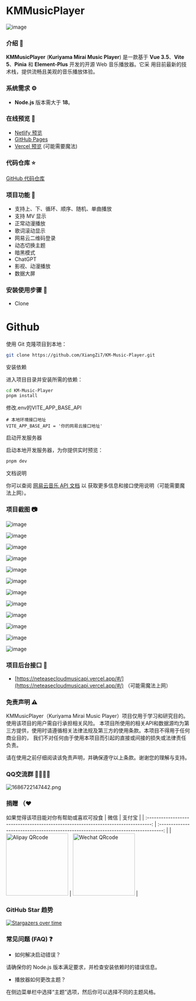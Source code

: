 # KMMusicPlayer

![image](https://github.com/user-attachments/assets/32acc6db-4a70-49bf-a1ce-8209e8489da1)

### 介绍 📖

**KMMusicPlayer** (**Kuriyama Mirai Music Player**) 是一款基于 **Vue
3.5**、**Vite 5**、**Pinia** 和 **Element-Plus** 开发的开源 Web 音乐播放器。它采
用目前最新的技术栈，提供流畅且美观的音乐播放体验。

### 系统需求 ⚙️

- **Node.js** 版本需大于 **18**。

### 在线预览 👀

- [Netlify 预览](https://kmmusic.netlify.app)
- [GitHub Pages](https://xiangzi7.github.io/KM-Music-Player/)
- [Vercel 预览](https://kmmusic.vercel.app) (可能需要魔法)

### 代码仓库 ⭐

[GitHub 代码仓库](https://github.com/XiangZi7/KM-Music-Player)

### 项目功能 🔨

- 支持上、下、循环、顺序、随机、单曲播放
- 支持 MV 显示
- 正常动漫播放
- 歌词滚动显示
- 网易云二维码登录
- 动态切换主题
- 暗黑模式
- ChatGPT
- 影视、动漫播放
- 数据大屏

### 安装使用步骤 📔

- Clone

# Github

使用 Git 克隆项目到本地：

```bash
git clone https://github.com/XiangZi7/KM-Music-Player.git
```

安装依赖

进入项目目录并安装所需的依赖：

```bash
cd KM-Music-Player
pnpm install
```

修改.env的VITE_APP_BASE_API

```
# 本地环境接口地址
VITE_APP_BASE_API = '你的网易云接口地址'
```

启动开发服务器

启动本地开发服务器，为你提供实时预览：

```bash
pnpm dev
```

文档说明

你可以查阅 [网易云音乐 API 文档](https://neteasecloudmusicapi.vercel.app/#/) 以
获取更多信息和接口使用说明（可能需要魔法上网）。

### 项目截图 📷

![image](https://github.com/user-attachments/assets/32acc6db-4a70-49bf-a1ce-8209e8489da1)

![image](https://github.com/user-attachments/assets/7fd7d3f4-1b10-4cba-abc4-2fe8e2be679d)

![image](https://github.com/user-attachments/assets/2c71aa45-00bb-42f4-b1b3-dcff8cb52c97)

![image](https://github.com/user-attachments/assets/22d01b96-6396-463e-a3fb-1c5aa42b155d)

![image](https://github.com/user-attachments/assets/af25b635-382b-41cc-b854-415455714840)

![image](https://github.com/user-attachments/assets/fa0725ae-daa3-4da3-82a4-1b446db94c12)

![image](https://github.com/user-attachments/assets/ef6ca0e4-31f7-467d-a4da-035a32adc2e1)

![image](https://github.com/user-attachments/assets/d775e745-0304-41bc-a182-6607a3cbfd47)

![image](https://github.com/user-attachments/assets/5b79f12e-d3ae-4b09-9711-2a54b784f945)

![image](https://github.com/user-attachments/assets/d9f4695f-bd3a-47a7-a36e-6c8cea336a6f)

![image](https://github.com/user-attachments/assets/54657969-0b07-4c94-9f48-e723f94e6695)

![image](https://github.com/user-attachments/assets/7bb5482f-5384-4d03-b2be-7949e0ce7f59)


### 项目后台接口 🧩

- [https://neteasecloudmusicapi.vercel.app/#/](https://neteasecloudmusicapi.vercel.app/#/)
  （可能需魔法上网）

### 免责声明  ⚠️
KMMusicPlayer（Kuriyama Mirai Music Player）项目仅用于学习和研究目的。使用该项目的用户需自行承担相关风险。
本项目所使用的相关API和数据源均为第三方提供，使用时请遵循相关法律法规及第三方的使用条款。本项目不得用于任何商业目的，
我们不对任何由于使用本项目而引起的直接或间接的损失或法律责任负责。

请在使用之前仔细阅读该免责声明，并确保遵守以上条款。谢谢您的理解与支持。

### QQ交流群 👨‍👨‍👦‍👦

![1686722147442.png](https://p6-juejin.byteimg.com/tos-cn-i-k3u1fbpfcp/2ef2a97c45df4a6fa5c78b34a28a42fc~tplv-k3u1fbpfcp-watermark.image#?w=238&h=250&s=10821&e=png&a=1&b=f8f8f8)

### 捐赠 （❤

如果觉得该项目能对你有帮助或喜欢可投食
|                                        微信                                        |                                       支付宝                                       |
| :--------------------------------------------------------------------------------: | :--------------------------------------------------------------------------------: |
| <img src="https://github.com/user-attachments/assets/46d07565-72b9-4d48-bea2-4a7242e5ada0" alt="Alipay QRcode" width=170> | <img src="https://github.com/user-attachments/assets/7c3e1e96-cfc3-460d-b534-8a1da636cc09" alt="Wechat QRcode" width=170> |



### GitHub Star 趋势

[![Stargazers over time](https://starchart.cc/XiangZi7/KM-Music-Player.svg?variant=adaptive)](https://starchart.cc/XiangZi7/KM-Music-Player)

### 常见问题 (FAQ) ❓

- 如何解决启动错误？

请确保你的 Node.js 版本满足要求，并检查安装依赖时的错误信息。

- 播放器如何更改主题？

在侧边菜单栏中选择“主题”选项，然后你可以选择不同的主题风格。

